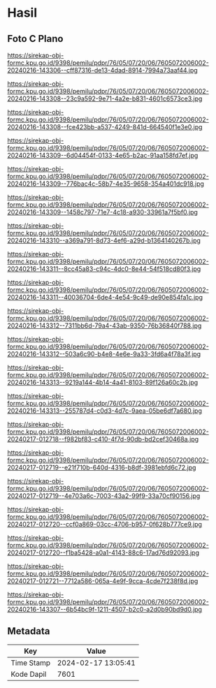 # Hasil

## Foto C Plano

https://sirekap-obj-formc.kpu.go.id/9398/pemilu/pdpr/76/05/07/20/06/7605072006002-20240216-143306--cff87316-de13-4dad-8914-7994a73aaf44.jpg

https://sirekap-obj-formc.kpu.go.id/9398/pemilu/pdpr/76/05/07/20/06/7605072006002-20240216-143308--23c9a592-9e71-4a2e-b831-4601c6573ce3.jpg

https://sirekap-obj-formc.kpu.go.id/9398/pemilu/pdpr/76/05/07/20/06/7605072006002-20240216-143308--fce423bb-a537-4249-841d-664540f1e3e0.jpg

https://sirekap-obj-formc.kpu.go.id/9398/pemilu/pdpr/76/05/07/20/06/7605072006002-20240216-143309--6d04454f-0133-4e65-b2ac-91aa158fd7ef.jpg

https://sirekap-obj-formc.kpu.go.id/9398/pemilu/pdpr/76/05/07/20/06/7605072006002-20240216-143309--776bac4c-58b7-4e35-9658-354a401dc918.jpg

https://sirekap-obj-formc.kpu.go.id/9398/pemilu/pdpr/76/05/07/20/06/7605072006002-20240216-143309--1458c797-71e7-4c18-a930-33961a7f5bf0.jpg

https://sirekap-obj-formc.kpu.go.id/9398/pemilu/pdpr/76/05/07/20/06/7605072006002-20240216-143310--a369a791-8d73-4ef6-a29d-b1364140267b.jpg

https://sirekap-obj-formc.kpu.go.id/9398/pemilu/pdpr/76/05/07/20/06/7605072006002-20240216-143311--8cc45a83-c94c-4dc0-8e44-54f518cd80f3.jpg

https://sirekap-obj-formc.kpu.go.id/9398/pemilu/pdpr/76/05/07/20/06/7605072006002-20240216-143311--40036704-6de4-4e54-9c49-de90e854fa1c.jpg

https://sirekap-obj-formc.kpu.go.id/9398/pemilu/pdpr/76/05/07/20/06/7605072006002-20240216-143312--7311bb6d-79a4-43ab-9350-76b36840f788.jpg

https://sirekap-obj-formc.kpu.go.id/9398/pemilu/pdpr/76/05/07/20/06/7605072006002-20240216-143312--503a6c90-b4e8-4e6e-9a33-3fd6a4f78a3f.jpg

https://sirekap-obj-formc.kpu.go.id/9398/pemilu/pdpr/76/05/07/20/06/7605072006002-20240216-143313--9219a144-4b14-4a41-8103-89f126a60c2b.jpg

https://sirekap-obj-formc.kpu.go.id/9398/pemilu/pdpr/76/05/07/20/06/7605072006002-20240216-143313--255787d4-c0d3-4d7c-9aea-05be6df7a680.jpg

https://sirekap-obj-formc.kpu.go.id/9398/pemilu/pdpr/76/05/07/20/06/7605072006002-20240217-012718--f982bf83-c410-4f7d-90db-bd2cef30468a.jpg

https://sirekap-obj-formc.kpu.go.id/9398/pemilu/pdpr/76/05/07/20/06/7605072006002-20240217-012719--e21f710b-640d-4316-b8df-3981ebfd6c72.jpg

https://sirekap-obj-formc.kpu.go.id/9398/pemilu/pdpr/76/05/07/20/06/7605072006002-20240217-012719--4e703a6c-7003-43a2-99f9-33a70cf90156.jpg

https://sirekap-obj-formc.kpu.go.id/9398/pemilu/pdpr/76/05/07/20/06/7605072006002-20240217-012720--ccf0a869-03cc-4706-b957-0f628b777ce9.jpg

https://sirekap-obj-formc.kpu.go.id/9398/pemilu/pdpr/76/05/07/20/06/7605072006002-20240217-012720--f1ba5428-a0a1-4143-88c6-17ad76d92093.jpg

https://sirekap-obj-formc.kpu.go.id/9398/pemilu/pdpr/76/05/07/20/06/7605072006002-20240217-012721--7712a586-065a-4e9f-9cca-4cde7f238f8d.jpg

https://sirekap-obj-formc.kpu.go.id/9398/pemilu/pdpr/76/05/07/20/06/7605072006002-20240216-143307--6b54bc9f-1211-4507-b2c0-a2d0b90bd9d0.jpg


## Metadata

| Key        | Value               |
| ---------- | ------------------- |
| Time Stamp | 2024-02-17 13:05:41 |
| Kode Dapil | 7601                |



